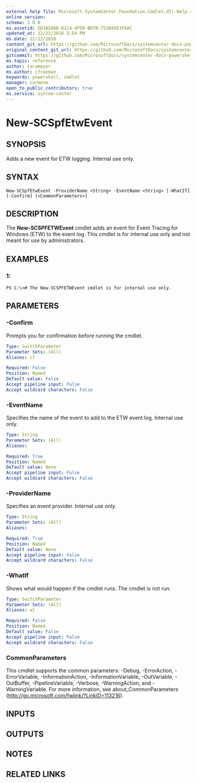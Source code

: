 ```yaml
---
external help file: Microsoft.SystemCenter.Foundation.Cmdlet.dll-Help.xml
online version: 
schema: 2.0.0
ms.assetid: ED3A5D6D-01C4-4FD9-BD7B-753B49E3F6AC
updated_at: 12/22/2016 5:54 PM
ms.date: 12/22/2016
content_git_url: https://github.com/MicrosoftDocs/systemcenter-docs-powershell/blob/live/systemcenter-cmdlets/SystemCenter2016/ServiceProviderFoundation/vlatest/New-SCSPFETWEvent.md
original_content_git_url: https://github.com/MicrosoftDocs/systemcenter-docs-powershell/blob/live/systemcenter-cmdlets/SystemCenter2016/ServiceProviderFoundation/vlatest/New-SCSPFETWEvent.md
gitcommit: https://github.com/MicrosoftDocs/systemcenter-docs-powershell/blob/17c3a51bd892aad46c731d9f381f0704b4815004/systemcenter-cmdlets/SystemCenter2016/ServiceProviderFoundation/vlatest/New-SCSPFETWEvent.md
ms.topic: reference
author: tarameyer
ms.author: cfreeman
keywords: powershell, cmdlet
manager: carmonm
open_to_public_contributors: true
ms.service: system-center
---
```


# New-SCSpfEtwEvent

## SYNOPSIS
Adds a new event for ETW logging.
Internal use only.

## SYNTAX

```
New-SCSpfEtwEvent -ProviderName <String> -EventName <String> [-WhatIf] [-Confirm] [<CommonParameters>]
```

## DESCRIPTION
The **New-SCSPFETWEvent** cmdlet adds an event for Event Tracing for Windows (ETW) to the event log.
This cmdlet is for internal use only and not meant for use by administrators.

## EXAMPLES

### 1:
```
PS C:\># The New-SCSPFETWEvent cmdlet is for internal use only.
```

## PARAMETERS

### -Confirm
Prompts you for confirmation before running the cmdlet.

```yaml
Type: SwitchParameter
Parameter Sets: (All)
Aliases: cf

Required: False
Position: Named
Default value: False
Accept pipeline input: False
Accept wildcard characters: False
```

### -EventName
Specifies the name of the event to add to the ETW event log.
Internal use only.

```yaml
Type: String
Parameter Sets: (All)
Aliases: 

Required: True
Position: Named
Default value: None
Accept pipeline input: False
Accept wildcard characters: False
```

### -ProviderName
Specifies an event provider.
Internal use only.

```yaml
Type: String
Parameter Sets: (All)
Aliases: 

Required: True
Position: Named
Default value: None
Accept pipeline input: False
Accept wildcard characters: False
```

### -WhatIf
Shows what would happen if the cmdlet runs.
The cmdlet is not run.

```yaml
Type: SwitchParameter
Parameter Sets: (All)
Aliases: wi

Required: False
Position: Named
Default value: False
Accept pipeline input: False
Accept wildcard characters: False
```

### CommonParameters
This cmdlet supports the common parameters: -Debug, -ErrorAction, -ErrorVariable, -InformationAction, -InformationVariable, -OutVariable, -OutBuffer, -PipelineVariable, -Verbose, -WarningAction, and -WarningVariable. For more information, see about_CommonParameters (http://go.microsoft.com/fwlink/?LinkID=113216).

## INPUTS

## OUTPUTS

## NOTES

## RELATED LINKS

